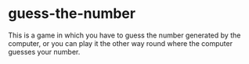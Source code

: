 # guess-the-number
This is a game in which you have to guess the number generated by the computer, or you can play it the other way round where the computer guesses your number.
